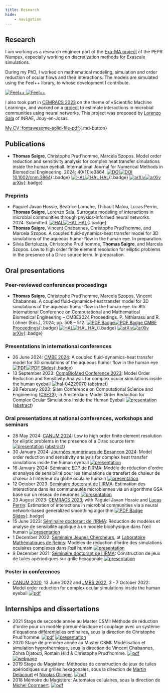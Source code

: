 ```yaml
---
title: Research
hide:
    - navigation
---
```


## Research

I am working as a research engineer part of the [Exa-MA project](https://numpex.org/exama-methods-and-algorithms-for-exascale/) of the PEPR Numpex,
especially working on discretization methods for Exascale simulations.

During my PhD, I worked on mathematical modeling, simulation and order reduction of ocular flows and their interactions.
The models are simulated using the Feel++ library, to whose development I contribute.

<div>
    <a href="https://gitbuh.com/feelpp/feelpp">
        <img src="https://ghc.clait.sh/repo/feelpp/feelpp/?bg_color=1e2129&title_color=0366d6&text_color=bec1c6&icon_color=ffffff&show_user=true#only-dark" alt="Feel++">
        <img src="https://ghc.clait.sh/repo/feelpp/feelpp/?bg_color=ffffff&title_color=0366d6&text_color=333333&icon_color=333333&show_user=true#only-light" alt="Feel++">
    </a>
</div>

I also took part in [CEMRACS 2023](http://smai.emath.fr/cemracs/cemracs23/) on the theme of «Scientific Machine Learning», and worked on a [project](http://smai.emath.fr/cemracs/cemracs23/doc/project_Sala_INRAE.pdf) to estimate interactions in microbial communities using neural networks. This project was proposed by [Lorenzo Sala](http://smai.emath.fr/cemracs/cemracs23/doc/project_Sala_INRAE.pdf) of INRAE, Jouy-en-Josas.


[My CV :fontawesome-solid-file-pdf:](../cv.pdf){.md-button}




## Publications

- **Thomas Saigre**, Christophe Prud'homme, Marcela Szopos. Model order reduction and sensitivity analysis for complex heat transfer simulations inside the human eyeball. International Journal for Numerical Methods in Biomedical Engineering. 2024; 40(11):e3864.
[![DOI](assets/doi-white.svg#only-dark)![DOI](assets/doi.svg#only-light) 10.1002/cnm.3864](https://doi.org/10.1002/cnm.3864){:.badge}
[![HAL](assets/hal-white.svg#only-dark)![HAL](assets/hal.svg#only-light) HAL](https://hal.science/hal-04361954){:.badge}
[![arXiv](assets/arxiv-white.svg#only-dark)![arXiv](assets/arxiv.svg#only-light) arXiv](https://arxiv.org/abs/2401.01079){:.badge}


### Preprints

- Paguiel Javan Hossie, Béatrice Laroche, Thibault Malou, Lucas Perrin, **Thomas Saigre**, Lorenzo Sala. Surrogate modeling of interactions in microbial communities through physics-informed neural networks. 2024. Submitted.
[![HAL](assets/hal-white.svg#only-dark)![HAL](assets/hal.svg#only-light) HAL](https://hal.inrae.fr/hal-04440736){:.badge}
- **Thomas Saigre**, Vincent Chabannes, Christophe Prud'homme, and Marcela Szopos. A coupled fluid-dynamics-heat transfer model for 3D simulations of the aqueous humor flow in the human eye. In preparation.
- Silvia Bertoluzza, Christophe Prud'homme, **Thomas Saigre**, and Marcela Szopos. Low to high order finite element resolution for elliptic problems in the presence of a Dirac source term. In preparation.


## Oral presentations

### Peer-reviewed conferences proceedings

- **Thomas Saigre**, Christophe Prud'homme, Marcela Szopos, Vincent Chabannes. A coupled fluid-dynamics-heat transfer model for 3D simulations of the aqueous humor flow in the human eye. In: 8th International Conference on Computational and Mathematical Biomedical Engineering – CMBE2024 Proceedings. P. Nithiarasu and R. Löhner (Eds.), 2024; pp. 508 – 512.
[![PDF Badge](assets/book-white.svg#only-dark)![PDF Badge](assets/book.svg#only-light) CMBE Proceedings](https://www.compbiomed.net/2024/cmbe-proceedings.htm){:.badge}
[![HAL](assets/hal-white.svg#only-dark)![HAL](assets/hal.svg#only-light) HAL](https://arxiv.org/abs/2404.19353){:.badge}
[![arXiv](assets/arxiv-white.svg#only-dark)![arXiv](assets/arxiv.svg#only-light) arXiv](https://arxiv.org/abs/2404.19353){:.badge}


### Presentations in international conferences


- 26 June 2024: [CMBE 2024](https://www.compbiomed.net/2024/): A coupled fluid-dynamics-heat transfer model for 3D simulations of the aqueous humor flow in the human eye [![PDF](assets/file-pdf-white.svg#only-dark)![PDF](assets/file-pdf.svg#only-light) Slides](../ressources/files/talks/cmbe2024.pdf){:.badge}
- 13 September 2023: [CompBioMed Conference 2023](https://www.compbiomed-conference.org/): Model Order Reduction and Sensitivity Analysis for complex ocular simulations inside the human eyeball [![hal-04229070](https://img.shields.io/badge/hal-04229070-blue?logo=hal&style=flat-square)](https://cnrs.hal.science/hal-04229070) ([abstract](https://ssl.linklings.net/conferences/CompBioMed/compbiomed2023_program/views/includes/files/pres115s1.pdf))
- 28 February 2023: Siam Conference on Computational Science and Engineering ([CSE23](https://www.siam.org/conferences/cm/conference/cse23)), in Amsterdam: Model Order Reduction for Complex Ocular Simulations Inside the Human Eyeball [![presentation](../ressources/images/presentation.png)](../ressources/files/talks/siam.pdf) ([abstract](https://meetings.siam.org/sess/dsp_programsess.cfm?SESSIONCODE=75845))

### Oral presentations at national conferences, workshops and seminars

- 28 May 2024: [CANUM 2024](https://canum2024.math.cnrs.fr/fr/): Low to high order finite element resolution for elliptic problems in the presence of a Dirac source term [![presentation](../ressources/images/presentation.png)](https://canum2024.math.cnrs.fr/programme/soumission/c3b6a504-2c3e-46c5-a3ca-3a5331b69900/presentation.pdf) ([abstract](https://canum2024.math.cnrs.fr/programme/soumission/90650320-0c8b-42b3-ae5e-d29eadfd3377/abstract.pdf))
- 30 January 2024: [Journées numériques de Besançon 2024](https://sites.google.com/view/jnb2024/): Model order reduction and sensitivity analysis for complex heat transfer simulations inside the human eyeball [![presentation](../ressources/images/presentation.png)](../ressources/files/talks/jnb.pdf)
- 16 January 2024: [Séminaire EDP de l'IRMA](https://seminaire_edp.pages.math.unistra.fr/): Modèle de réduction d'ordre et analyse de sensibilité pour les simulations de transfert de chaleur de chaleur à l'intérieur du globe oculaire humain [![presentation](../ressources/images/presentation.png)](https://seminaire_edp.pages.math.unistra.fr/slides/2024-01-16.pdf)
- 12 October 2023: [Séminaire doctorant de l'IRMA](https://irma.math.unistra.fr/seminaires/seminaire-doctorants-2023.html): Estimation des interactions dans les communautés microbiennes via un algorithme GSA basé sur un réseau de neurones [![presentation](../ressources/images/presentation.png)](phd.thomas/talks/20231012-doct/inrae.pdf)
- 23 August 2023: [CEMRACS 2023](http://smai.emath.fr/cemracs/cemracs23/), with Paguiel Javan Hossie and [Lucas Perrin](https://sites.google.com/view/webpage-lucas-perrin/home): Estimation of interactions in microbial communities via a neural network-based generalized smoothing algorithm [![PDF Badge](assets/file-pdf-solid.svg) Slides](http://smai.emath.fr/cemracs/cemracs23/doc/project_Sala_INRAE_presentation.pdf){:.badge}
- 15 June 2023: [Séminaire doctorant de l'IRMA](https://irma.math.unistra.fr/seminaires/seminaire-doctorants-2023.html): Réduction de modèles et analyse de sensibilité appliqué à un modèle biophysique dans l'œil humain [![presentation](../ressources/images/presentation.png)](https://irma.math.unistra.fr/~saigre/phd.thomas/talks/20230615-doct/doct.pdf)
- 1 December 2022: [Séminaire Jeunes Chercheurs](https://umr9008.pages.math.cnrs.fr/public/seminaire-jeune-chercheur/sjcr/main/index.html), at [Laboratoire Mathématiques de Reims](https://www.univ-reims.fr/lmr/accueil/bienvenue-sur-le-site-du-laboratoire-de-mathematiques,10063,18100.html): Modèles de réduction d’ordre des simulations oculaires complexes dans l’œil humain [![presentation](../ressources/images/presentation.png)](https://irma.math.unistra.fr/~saigre/phd.thomas/talks/20221201-reims/reims.pdf)
- 9 December 2021: [Séminaire doctorant de l'IRMA](https://irma.math.unistra.fr/seminaires/seminaire-doctorants-2021.html): Construction de jeux de tuiles apériodiques sur grille hexagonale [![presentation](../ressources/images/presentation.png)](phd.thomas/talks/20211209-pavages/pavages.pdf)


### Poster in conferences

- [CANUM 2020](https://canum2020.math.cnrs.fr/accueil/), 13 June 2022 and [JMBS 2022](https://jmbs2022.sciencesconf.org/), 3 - 7 October 2022: Model order reduction for complex ocular simulations inside the human eyeball [![pdf](../ressources/images/pdf-icon.png)](../ressources/files/posters/ed.pdf)

## Internships and dissertations




- 2021 Stage de seconde année au Master CSMI: Méthode de réduction d'ordre pour un modèle poreux-élastique et couplage avec un système d'équations différentielles ordinaires, sous la direction de Christophe Prud'homme. [![pdf](../ressources/images/pdf-icon.png)](http://csmi.cemosis.fr/csmi-stages-2021/m2/_attachments/Saigre-Tardif-Thomas.pdf) [![presentation](../ressources/images/presentation.png)](http://csmi.cemosis.fr/csmi-stages-2021/m2/_attachments/Saigre-Tardif-Thomas-slides.pdf)
- 2020 Stage de première année au Master CSMI: Modélisation et simulation hygrothermique, sous la direction de Vincent Chabannes, Zohra Djatouti, Romain Hild & Christophe Prud'homme. [![pdf](../ressources/images/pdf-icon.png)](https://docs.cemosis.fr/ibat/latest/reports/_attachments/report-project-csmi-m1-thomas.pdf) [![webpage](../ressources/images/webpage.png)](https://docs.cemosis.fr/ibat/latest/reports/thomas-saigre-tardif/index.html)
- 2019 Stage du Magistère: Méthodes de construction de jeux de tuiles apériodiques sur grilles hexagonales, sous la direction de [Martin Delacourt](https://www.univ-orleans.fr/lifo/Members/delacourt/) et [Nicolas Ollinger](https://www.univ-orleans.fr/lifo/Members/Nicolas.Ollinger/). [![pdf](../ressources/images/pdf-icon.png)](../ressources/files/reports/2019-lifo.pdf)
- 2018 Mémoire du Magistère: Automates cellulaires, sous la direction de [Michel Coornaert](https://irma.math.unistra.fr/~coornaer/). [![pdf](../ressources/images/pdf-icon.png)](../ressources/files/reports/2018-memoire.pdf)

